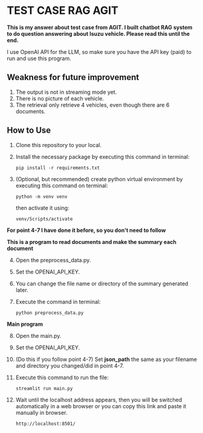 # TEST CASE RAG AGIT 

**This is my answer about test case from AGIT. I built chatbot RAG system to do question answering about Isuzu vehicle. Please read this until the end.**

I use OpenAI API for the LLM, so make sure you have the API key (paid) to run and use this program.

## Weakness for future improvement
1. The output is not in streaming mode yet.
2. There is no picture of each vehicle.
3. The retrieval only retrieve 4 vehicles, even though there are 6 documents.

## How to Use
1. Clone this repository to your local.
2. Install the necessary package by executing this command in terminal:

    ``` pip install -r requirements.txt ```

3. (Optional, but recommended) create python virtual environment by executing this command on terminal:

    ``` python -m venv venv ```

    then activate it using:

    ``` venv/Scripts/activate ```

**For point 4-7 I have done it before, so you don't need to follow**

**This is a program to read documents and make the summary each document**

4. Open the preprocess_data.py.
5. Set the OPENAI_API_KEY.
6. You can change the file name or directory of the summary generated later.
7. Execute the command in terminal:

    ``` python preprocess_data.py ```

**Main program**

8. Open the main.py.
9. Set the OPENAI_API_KEY.
10. (Do this if you follow point 4-7) Set __json_path__ the same as your filename and directory you changed/did in point 4-7.
11. Execute this command to run the file:

    ``` streamlit run main.py ```

12. Wait until the localhost address appears, then you will be switched automatically in a web browser or you can copy this link and paste it manually in browser.

    ``` http://localhost:8501/ ```